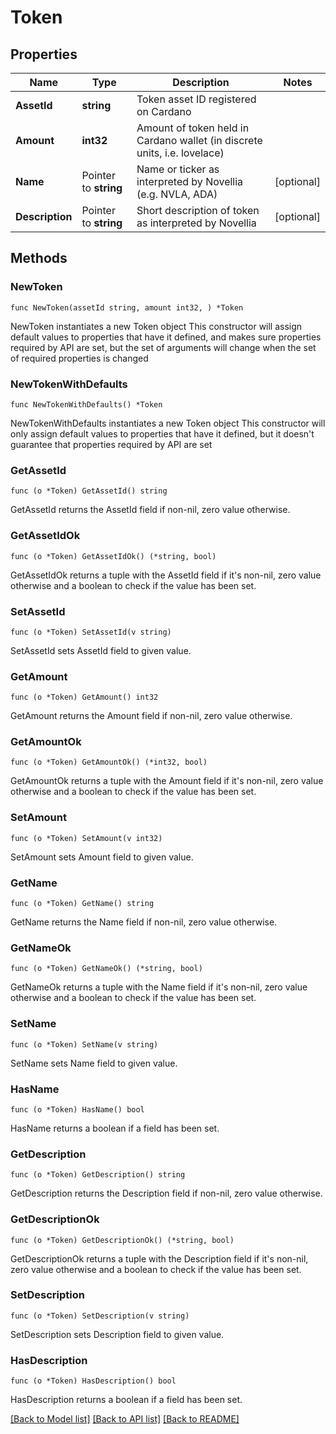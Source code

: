 # Token

## Properties

Name | Type | Description | Notes
------------ | ------------- | ------------- | -------------
**AssetId** | **string** | Token asset ID registered on Cardano | 
**Amount** | **int32** | Amount of token held in Cardano wallet (in discrete units, i.e. lovelace) | 
**Name** | Pointer to **string** | Name or ticker as interpreted by Novellia (e.g. NVLA, ADA) | [optional] 
**Description** | Pointer to **string** | Short description of token as interpreted by Novellia | [optional] 

## Methods

### NewToken

`func NewToken(assetId string, amount int32, ) *Token`

NewToken instantiates a new Token object
This constructor will assign default values to properties that have it defined,
and makes sure properties required by API are set, but the set of arguments
will change when the set of required properties is changed

### NewTokenWithDefaults

`func NewTokenWithDefaults() *Token`

NewTokenWithDefaults instantiates a new Token object
This constructor will only assign default values to properties that have it defined,
but it doesn't guarantee that properties required by API are set

### GetAssetId

`func (o *Token) GetAssetId() string`

GetAssetId returns the AssetId field if non-nil, zero value otherwise.

### GetAssetIdOk

`func (o *Token) GetAssetIdOk() (*string, bool)`

GetAssetIdOk returns a tuple with the AssetId field if it's non-nil, zero value otherwise
and a boolean to check if the value has been set.

### SetAssetId

`func (o *Token) SetAssetId(v string)`

SetAssetId sets AssetId field to given value.


### GetAmount

`func (o *Token) GetAmount() int32`

GetAmount returns the Amount field if non-nil, zero value otherwise.

### GetAmountOk

`func (o *Token) GetAmountOk() (*int32, bool)`

GetAmountOk returns a tuple with the Amount field if it's non-nil, zero value otherwise
and a boolean to check if the value has been set.

### SetAmount

`func (o *Token) SetAmount(v int32)`

SetAmount sets Amount field to given value.


### GetName

`func (o *Token) GetName() string`

GetName returns the Name field if non-nil, zero value otherwise.

### GetNameOk

`func (o *Token) GetNameOk() (*string, bool)`

GetNameOk returns a tuple with the Name field if it's non-nil, zero value otherwise
and a boolean to check if the value has been set.

### SetName

`func (o *Token) SetName(v string)`

SetName sets Name field to given value.

### HasName

`func (o *Token) HasName() bool`

HasName returns a boolean if a field has been set.

### GetDescription

`func (o *Token) GetDescription() string`

GetDescription returns the Description field if non-nil, zero value otherwise.

### GetDescriptionOk

`func (o *Token) GetDescriptionOk() (*string, bool)`

GetDescriptionOk returns a tuple with the Description field if it's non-nil, zero value otherwise
and a boolean to check if the value has been set.

### SetDescription

`func (o *Token) SetDescription(v string)`

SetDescription sets Description field to given value.

### HasDescription

`func (o *Token) HasDescription() bool`

HasDescription returns a boolean if a field has been set.


[[Back to Model list]](../README.md#documentation-for-models) [[Back to API list]](../README.md#documentation-for-api-endpoints) [[Back to README]](../README.md)


